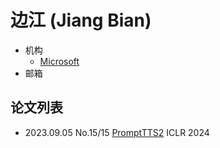 # 边江 (Jiang Bian)

- 机构
  - [Microsoft](../Institutions/Microsoft.md)
- 邮箱

## 论文列表

- 2023.09.05 No.15/15 [PromptTTS2](../Models/Prompt/2023.09.05_PromptTTS2.md) ICLR 2024